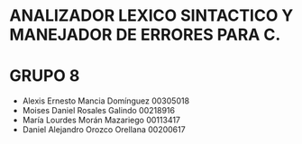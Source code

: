 # ANALIZADOR LEXICO SINTACTICO Y MANEJADOR DE ERRORES PARA C.
# GRUPO 8
- Alexis Ernesto Mancia Domínguez   00305018
- Moises Daniel Rosales Galindo     00218916
- María Lourdes Morán Mazariego     00113417
- Daniel Alejandro Orozco Orellana  00200617